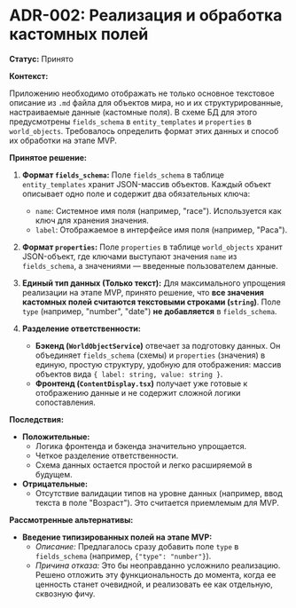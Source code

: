 # ADR-002: Реализация и обработка кастомных полей

**Статус:** Принято

**Контекст:**

Приложению необходимо отображать не только основное текстовое описание из `.md` файла для объектов мира, но и их структурированные, настраиваемые данные (кастомные поля). В схеме БД для этого предусмотрены `fields_schema` в `entity_templates` и `properties` в `world_objects`. Требовалось определить формат этих данных и способ их обработки на этапе MVP.

**Принятое решение:**

1. **Формат `fields_schema`:** Поле `fields_schema` в таблице `entity_templates` хранит JSON-массив объектов. Каждый объект описывает одно поле и содержит два обязательных ключа:
    * `name`: Системное имя поля (например, "race"). Используется как ключ для хранения значения.
    * `label`: Отображаемое в интерфейсе имя поля (например, "Раса").

2. **Формат `properties`:** Поле `properties` в таблице `world_objects` хранит JSON-объект, где ключами выступают значения `name` из `fields_schema`, а значениями — введенные пользователем данные.

3. **Единый тип данных (Только текст):** Для максимального упрощения реализации на этапе MVP, принято решение, что **все значения кастомных полей считаются текстовыми строками (`string`)**. Поле `type` (например, "number", "date") **не добавляется** в `fields_schema`.

4. **Разделение ответственности:**
    * **Бэкенд (`WorldObjectService`)** отвечает за подготовку данных. Он объединяет `fields_schema` (схемы) и `properties` (значения) в единую, простую структуру, удобную для отображения: массив объектов вида `{ label: string, value: string }`.
    * **Фронтенд (`ContentDisplay.tsx`)** получает уже готовые к отображению данные и не содержит сложной логики сопоставления.

**Последствия:**

* **Положительные:**
  * Логика фронтенда и бэкенда значительно упрощается.
  * Четкое разделение ответственности.
  * Схема данных остается простой и легко расширяемой в будущем.
* **Отрицательные:**
  * Отсутствие валидации типов на уровне данных (например, ввод текста в поле "Возраст"). Это считается приемлемым для MVP.

**Рассмотренные альтернативы:**

* **Введение типизированных полей на этапе MVP:**
  * *Описание:* Предлагалось сразу добавить поле `type` в `fields_schema` (например, `{"type": "number"}`).
  * *Причина отказа:* Это бы неоправданно усложнило реализацию. Решено отложить эту функциональность до момента, когда ее ценность станет очевидной, и реализовать ее как отдельную, сквозную фичу.
